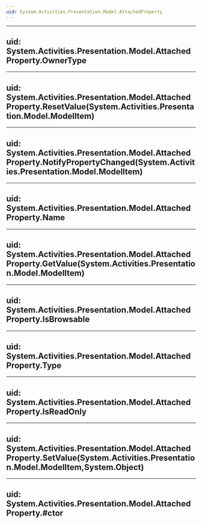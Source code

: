 ```yaml
---
uid: System.Activities.Presentation.Model.AttachedProperty
---
```


---
uid: System.Activities.Presentation.Model.AttachedProperty.OwnerType
---

---
uid: System.Activities.Presentation.Model.AttachedProperty.ResetValue(System.Activities.Presentation.Model.ModelItem)
---

---
uid: System.Activities.Presentation.Model.AttachedProperty.NotifyPropertyChanged(System.Activities.Presentation.Model.ModelItem)
---

---
uid: System.Activities.Presentation.Model.AttachedProperty.Name
---

---
uid: System.Activities.Presentation.Model.AttachedProperty.GetValue(System.Activities.Presentation.Model.ModelItem)
---

---
uid: System.Activities.Presentation.Model.AttachedProperty.IsBrowsable
---

---
uid: System.Activities.Presentation.Model.AttachedProperty.Type
---

---
uid: System.Activities.Presentation.Model.AttachedProperty.IsReadOnly
---

---
uid: System.Activities.Presentation.Model.AttachedProperty.SetValue(System.Activities.Presentation.Model.ModelItem,System.Object)
---

---
uid: System.Activities.Presentation.Model.AttachedProperty.#ctor
---
